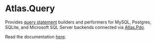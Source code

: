 # Atlas.Query

Provides [query statement](http://atlasphp.io/dymaxion/statement) builders and
performers for MySQL, Postgres, SQLite, and Microsoft SQL Server backends
connected via [Atlas.Pdo](http://atlasphp.io/dymaxion/pdo).

Read the documentation [here](http://atlasphp.io/dymaxion/query).
